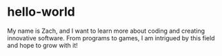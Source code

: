 # hello-world
My name is Zach, and I want to learn more about coding and creating innovative software. From programs to games, I am intrigued by this field and hope to grow with it!

